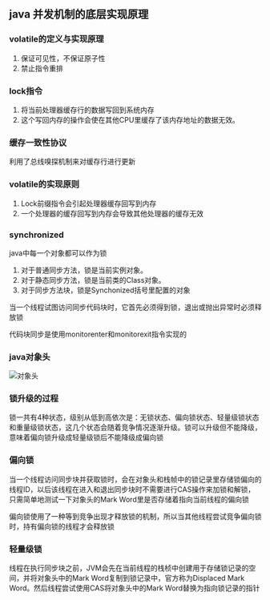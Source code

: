 ## java 并发机制的底层实现原理

### volatile的定义与实现原理

1. 保证可见性，不保证原子性
2. 禁止指令重排

### lock指令

1. 将当前处理器缓存行的数据写回到系统内存
2. 这个写回内存的操作会使在其他CPU里缓存了该内存地址的数据无效。  

### 缓存一致性协议

利用了总线嗅探机制来对缓存行进行更新

### volatile的实现原则

1. Lock前缀指令会引起处理器缓存回写到内存 
2. 一个处理器的缓存回写到内存会导致其他处理器的缓存无效  

### synchronized  

java中每一个对象都可以作为锁

1. 对于普通同步方法，锁是当前实例对象。
2. 对于静态同步方法，锁是当前类的Class对象。
3. 对于同步方法块，锁是Synchonized括号里配置的对象  

当一个线程试图访问同步代码块时，它首先必须得到锁，退出或抛出异常时必须释放锁  

代码块同步是使用monitorenter和monitorexit指令实现的  

### java对象头

![]()![对象头](D:\MyWork\MarkDownPicture\jvm\对象头.png)

### 锁升级的过程

锁一共有4种状态，级别从低到高依次是：无锁状态、偏向锁状态、轻量级锁状态和重量级锁状态，这几个状态会随着竞争情况逐渐升级。锁可以升级但不能降级，意味着偏向锁升级成轻量级锁后不能降级成偏向锁  

### 偏向锁

当一个线程访问同步块并获取锁时，会在对象头和栈帧中的锁记录里存储锁偏向的线程ID，以后该线程在进入和退出同步块时不需要进行CAS操作来加锁和解锁，只需简单地测试一下对象头的Mark Word里是否存储着指向当前线程的偏向锁  

偏向锁使用了一种等到竞争出现才释放锁的机制，所以当其他线程尝试竞争偏向锁时，持有偏向锁的线程才会释放锁  

### 轻量级锁  

线程在执行同步块之前，JVM会先在当前线程的栈桢中创建用于存储锁记录的空间，并将对象头中的Mark Word复制到锁记录中，官方称为Displaced Mark Word。然后线程尝试使用CAS将对象头中的Mark Word替换为指向锁记录的指针  